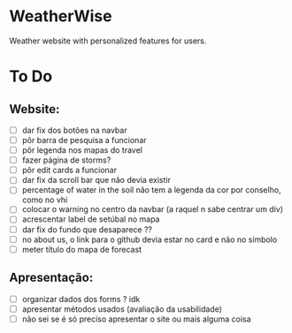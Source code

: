 # WeatherWise
Weather website with personalized features for users. 

# To Do
## Website:
- [ ] dar fix dos botões na navbar
- [ ] pôr barra de pesquisa a funcionar
- [ ] pôr legenda nos mapas do travel
- [ ] fazer página de storms?
- [ ] pôr edit cards a funcionar
- [ ] dar fix da scroll bar que não devia existir
- [ ] percentage of water in the soil não tem a legenda da cor por conselho, como no vhi
- [ ] colocar o warning no centro da navbar (a raquel n sabe centrar um div)
- [ ] acrescentar label de setúbal no mapa
- [ ] dar fix do fundo que desaparece ??
- [ ] no about us, o link para o github devia estar no card e não no símbolo
- [ ] meter título do mapa de forecast

## Apresentação:
- [ ] organizar dados dos forms ? idk
- [ ] apresentar métodos usados (avaliação da usabilidade)
- [ ] não sei se é só preciso apresentar o site ou mais alguma coisa
